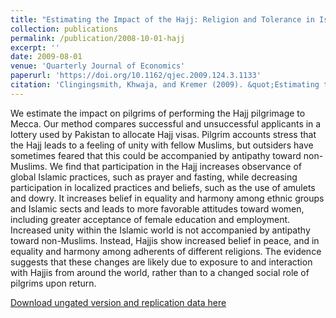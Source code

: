 ```yaml
---
title: "Estimating the Impact of the Hajj: Religion and Tolerance in Islam’s Global Gathering"
collection: publications
permalink: /publication/2008-10-01-hajj
excerpt: ''
date: 2009-08-01
venue: 'Quarterly Journal of Economics'
paperurl: 'https://doi.org/10.1162/qjec.2009.124.3.1133'
citation: 'Clingingsmith, Khwaja, and Kremer (2009). &quot;Estimating the Impact of the Hajj: Religion and Tolerance in Islam’s Global Gathering&quot; <i>Quarterly Journal of Economics</i>. August: 1133-1170.'
---
```

We estimate the impact on pilgrims of performing the Hajj pilgrimage to Mecca. Our method compares successful and unsuccessful applicants in a lottery used by Pakistan to allocate Hajj visas. Pilgrim accounts stress that the Hajj leads to a feeling of unity with fellow Muslims, but outsiders have sometimes feared that this could be accompanied by antipathy toward non-Muslims. We find that participation in the Hajj increases observance of global Islamic practices, such as prayer and fasting, while decreasing participation in localized practices and beliefs, such as the use of amulets and dowry. It increases belief in equality and harmony among ethnic groups and Islamic sects and leads to more favorable attitudes toward women, including greater acceptance of female education and employment. Increased unity within the Islamic world is not accompanied by antipathy toward non-Muslims. Instead, Hajjis show increased belief in peace, and in equality and harmony among adherents of different religions. The evidence suggests that these changes are likely due to exposure to and interaction with Hajjis from around the world, rather than to a changed social role of pilgrims upon return.

[Download ungated version and replication data here](https://osf.io/5bsp3/)
